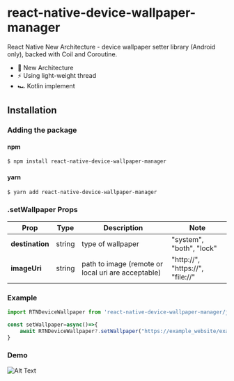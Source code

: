 
# react-native-device-wallpaper-manager
React Native New Architecture - device wallpaper setter library (Android only), backed with Coil and Coroutine.
+ 🐎 New Architecture
+ ⚡ Using light-weight thread
+ 🏎 Kotlin implement

## Installation

### Adding the package

#### npm

```bash
$ npm install react-native-device-wallpaper-manager
```

#### yarn

```bash
$ yarn add react-native-device-wallpaper-manager
```


### .setWallpaper Props

|Prop|Type|Description|Note|
|-|-|-|-|
|**destination**|string| type of wallpaper|"system", "both", "lock"|
|**imageUri**|string|path to image (remote or local uri are acceptable)|"http://", "https://", "file://"|


### Example

```typescript
import RTNDeviceWallpaper from 'react-native-device-wallpaper-manager/js/NativeDeviceWallpaper'

const setWallpaper=async()=>{
    await RTNDeviceWallpaper?.setWallpaper("https://example_website/example_image.png","both")
}
```

### Demo

![Alt Text](https://media.giphy.com/media/v1.Y2lkPTc5MGI3NjExanF5YzVpZG5ncmNqanp2aW81eW14aTcwdmNyMzBlcmhlcjVjNHduMyZlcD12MV9pbnRlcm5hbF9naWZfYnlfaWQmY3Q9Zw/FpMJDFkj6mNzu600eN/giphy.gif)



